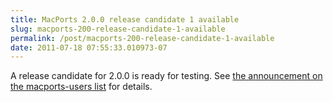 ```yaml
---
title: MacPorts 2.0.0 release candidate 1 available
slug: macports-200-release-candidate-1-available
permalink: /post/macports-200-release-candidate-1-available
date: 2011-07-18 07:55:33.010973-07
---
```


A release candidate for 2.0.0 is ready for testing. See [the announcement on the macports-users list](https://lists.macosforge.org/pipermail/macports-users/2011-July/024711.html) for details.
